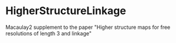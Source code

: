 # HigherStructureLinkage
Macaulay2 supplement to the paper "Higher structure maps for free resolutions of length 3 and linkage"
